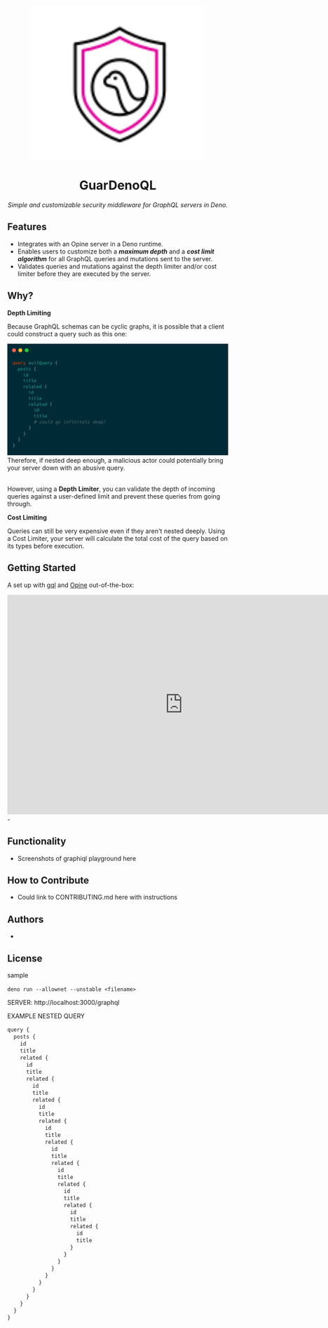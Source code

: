 <div align="center">
  <img alt="guardenoql-logo" height="350" src="assets/logo.svg">
  <h1>GuarDenoQL</h1>
  <p><em>Simple and customizable security middleware for GraphQL servers in Deno.</em></p>
</div>

## Features

- Integrates with an Opine server in a Deno runtime.
- Enables users to customize both a _**maximum depth**_ and a _**cost limit
  algorithm**_ for all GraphQL queries and mutations sent to the server.
- Validates queries and mutations against the depth limiter and/or cost limiter
  before they are executed by the server.

## Why?

**Depth Limiting**

Because GraphQL schemas can be cyclic graphs, it is possible that a client could
construct a query such as this one:

<div>
  <img src="./assets/evil-query.png">
</div>
Therefore, if nested deep enough, a malicious actor could potentially bring your server down with an abusive query.
<br />
<br />

However, using a **Depth Limiter**, you can validate the depth of incoming
queries against a user-defined limit and prevent these queries from going
through.

**Cost Limiting**

Queries can still be very expensive even if they aren't nested deeply. Using a
Cost Limiter, your server will calculate the total cost of the query based on
its types before execution.

## Getting Started

A set up with [gql](https://github.com/deno-libs/gql) and
[Opine](https://github.com/cmorten/opine) out-of-the-box:

<iframe
  src="https://carbon.now.sh/embed?bg=rgba%28171%2C+184%2C+195%2C+1%29&t=solarized+dark&wt=sharp&l=application%2Ftypescript&width=680&ds=true&dsyoff=20px&dsblur=68px&wc=true&wa=true&pv=0px&ph=0px&ln=false&fl=1&fm=Hack&fs=14px&lh=133%25&si=false&es=2x&wm=false&code=import%2520%257B%2520opine%252C%2520OpineRequest%2520%257D%2520from%2520%27https%253A%252F%252Fdeno.land%252Fx%252Fopine%25402.2.0%252Fmod.ts%27%253B%250Aimport%2520%257B%2520GraphQLHTTP%2520%257D%2520from%2520%27https%253A%252F%252Fdeno.land%252Fx%252Fgql%25401.1.2%252Fmod.ts%27%253B%250Aimport%2520%257B%2520makeExecutableSchema%2520%257D%2520from%2520%27https%253A%252F%252Fdeno.land%252Fx%252Fgraphql_tools%25400.0.2%252Fmod.ts%27%253B%250Aimport%2520%257B%2520gql%2520%257D%2520from%2520%27https%253A%252F%252Fdeno.land%252Fx%252Fgraphql_tag%25400.0.1%252Fmod.ts%27%253B%250Aimport%2520%257B%2520readAll%2520%257D%2520from%2520%27https%253A%252F%252Fdeno.land%252Fstd%25400.148.0%252Fstreams%252Fconversion.ts%27%253B%250A%250Aimport%2520%257B%2520guarDenoQL%2520%257D%2520from%2520%2522..%252Fmod.ts%2522%253B%250A%250Atype%2520Request%2520%253D%2520OpineRequest%2520%2526%2520%257B%2520json%253A%2520%28%29%2520%253D%253E%2520Promise%253Cany%253E%2520%257D%253B%250A%250A%252F%252F%2520RUN%2520COMMAND%250A%252F%252F%2520deno%2520run%2520--allow-read%2520--allow-net%2520example%252Fopine.ts%250A%250Aconst%2520typeDefs%2520%253D%2520gql%2560%250A%2520%2520type%2520Query%2520%257B%250A%2520%2520%2520%2520posts%253A%2520%255BPost%255D%250A%2520%2520%2520%2520post%28id%253A%2520ID%21%29%253A%2520Post%250A%2520%2520%257D%250A%250A%2520%2520type%2520Post%2520%257B%250A%2520%2520%2520%2520id%253A%2520ID%21%250A%2520%2520%2520%2520title%253A%2520String%21%250A%2520%2520%2520%2520related%253A%2520%255BPost%255D%250A%2520%2520%257D%250A%2560%253B%250A%250Aconst%2520posts%2520%253D%2520%255B%257Bid%253A%2520%2522graphql%2522%252C%2520title%253A%2520%2522Learn%2520GraphQL%21%2522%257D%255D%253B%250A%250Aconst%2520resolvers%2520%253D%2520%257B%250A%2520%2520Query%253A%2520%257B%250A%2520%2520%2520%2520posts%253A%2520%28%29%2520%253D%253E%2520posts%252C%250A%2520%2520%2520%2520post%253A%2520%28_parent%253A%2520any%252C%2520args%253A%2520%257B%2520id%253A%2520string%2520%257D%29%2520%253D%253E%2520posts.find%28%28post%29%2520%253D%253E%2520post.id%2520%253D%253D%253D%2520args.id%29%252C%250A%2520%2520%257D%252C%250A%2520%2520Post%253A%2520%257B%250A%2520%2520%2520%2520related%253A%2520%28%29%2520%253D%253E%2520posts%252C%250A%2520%2520%257D%252C%250A%257D%253B%250A%250A%250Aconst%2520dec%2520%253D%2520new%2520TextDecoder%28%29%253B%250A%250Aconst%2520schema%2520%253D%2520makeExecutableSchema%28%257B%2520resolvers%252C%2520typeDefs%2520%257D%29%253B%250A%250Aconst%2520app%2520%253D%2520opine%28%29%253B%250A%250Aapp%250A%2520%2520.use%28%2522%252Fgraphql%2522%252C%2520async%2520%28req%252C%2520res%29%2520%253D%253E%2520%257B%250A%2520%2520%2520%2520const%2520request%2520%253D%2520req%2520as%2520Request%253B%250A%250A%2520%2520%2520%2520request.json%2520%253D%2520async%2520%28%29%2520%253D%253E%2520%257B%250A%2520%2520%2520%2520%2520%2520const%2520rawBody%2520%253D%2520await%2520readAll%28req.raw%29%253B%250A%2520%2520%2520%2520%2520%2520const%2520body%2520%253D%2520JSON.parse%28dec.decode%28rawBody%29%29%253B%250A%2520%2520%2520%2520%2520%2520const%2520query%2520%253D%2520body.query%253B%250A%250A%2520%2520%2520%2520%2520%2520const%2520error%2520%253D%2520guarDenoQL%28schema%252C%2520query%252C%2520%257B%250A%2520%2520%2520%2520%2520%2520%2520%2520depthLimitOptions%253A%2520%257B%250A%2520%2520%2520%2520%2520%2520%2520%2520%2520%2520maxDepth%253A%25202%252C%250A%2520%2520%2520%2520%2520%2520%2520%2520%2520%2520callback%253A%2520%28args%29%2520%253D%253E%2520console.log%28%27query%2520depth%2520is%253A%27%252C%2520args%29%250A%2520%2520%2520%2520%2520%2520%2520%2520%257D%252C%250A%2520%2520%2520%2520%2520%2520%2520%2520costLimitOptions%253A%2520%257B%250A%2520%2520%2520%2520%2520%2520%2520%2520%2520%2520maxCost%253A%252020%252C%250A%2520%2520%2520%2520%2520%2520%2520%2520%2520%2520mutationCost%253A%25205%252C%250A%2520%2520%2520%2520%2520%2520%2520%2520%2520%2520objectCost%253A%25202%252C%250A%2520%2520%2520%2520%2520%2520%2520%2520%2520%2520scalarCost%253A%25201%252C%250A%2520%2520%2520%2520%2520%2520%2520%2520%2520%2520depthCostFactor%253A%25202%252C%250A%2520%2520%2520%2520%2520%2520%2520%2520%2520%2520callback%253A%2520%28args%29%2520%253D%253E%2520console.log%28%27query%2520cost%2520is%253A%27%252C%2520args%29%250A%2520%2520%2520%2520%2520%2520%2520%2520%257D%252C%250A%2520%2520%2520%2520%2520%2520%257D%29%253B%250A%250A%2520%2520%2520%2520%2520%2520if%2520%28error%2520%21%253D%253D%2520undefined%2520%2526%2526%2520%21error.length%29%2520%257B%250A%2520%2520%2520%2520%2520%2520%2520%2520return%2520body%253B%250A%2520%2520%2520%2520%2520%2520%257D%2520else%2520%257B%250A%2520%2520%2520%2520%2520%2520%2520%2520const%2520errorMessage%2520%253D%2520%257B%2520error%2520%257D%253B%250A%2520%2520%2520%2520%2520%2520%2520%2520return%2520res.send%28JSON.stringify%28errorMessage%29%29%253B%250A%2520%2520%2520%2520%2520%2520%257D%250A%2520%2520%2520%2520%257D%253B%250A%250A%2520%2520%2520%2520const%2520resp%2520%253D%2520await%2520GraphQLHTTP%253CRequest%253E%28%257B%250A%2520%2520%2520%2520%2520%2520schema%252C%250A%2520%2520%2520%2520%2520%2520context%253A%2520%28request%29%2520%253D%253E%2520%28%257B%2520request%2520%257D%29%252C%250A%2520%2520%2520%2520%2520%2520graphiql%253A%2520true%252C%250A%2520%2520%2520%2520%257D%29%28request%29%253B%250A%250A%2520%2520%2520%2520for%2520%28const%2520%255Bk%252C%2520v%255D%2520of%2520resp.headers.entries%28%29%29%2520res.headers%253F.append%28k%252C%2520v%29%253B%250A%250A%2520%2520%2520%2520res.status%2520%253D%2520resp.status%253B%250A%250A%2520%2520%2520%2520res.send%28await%2520resp.text%28%29%29%253B%250A%2520%2520%257D%29%250A%2520%2520.listen%283000%252C%2520%28%29%2520%253D%253E%2520console.log%28%2560%25E2%2598%2581%2520%2520Started%2520on%2520http%253A%252F%252Flocalhost%253A3000%2560%29%29%253B%250A"
  style="width: 799px; height: 500px; border:0; transform: scale(1); overflow:hidden;"
  sandbox="allow-scripts allow-same-origin">
</iframe>
-

## Functionality

- Screenshots of graphiql playground here

## How to Contribute

- Could link to CONTRIBUTING.md here with instructions

## Authors

-

## License

sample

`deno run --allownet --unstable <filename>`

SERVER: http://localhost:3000/graphql

EXAMPLE NESTED QUERY

```
query {
  posts {
    id
    title
    related {
      id
      title
      related {
        id
        title
        related {
          id
          title
          related {
            id
            title
            related {
              id
              title
              related {
                id
                title
                related {
                  id
                  title
                  related {
                    id
                    title
                    related {
                      id
                      title
                    }
                  }
                }
              }
            }
          }
        }
      }
    }
  }
}
```
